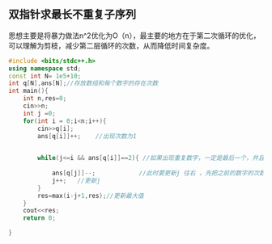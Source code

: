 ## 双指针求最长不重复子序列

思想主要是将暴力做法n^2优化为O（n），最主要的地方在于第二次循环的优化，可以理解为剪枝，减少第二层循环的次数，从而降低时间复杂度。

```cpp
#include <bits/stdc++.h>
using namespace std;
const int N= 1e5+10;
int q[N],ans[N];//存放数组和每个数字的存在次数
int main(){
    int n,res=0;
    cin>>n;
    int j =0;
    for(int i = 0;i<n;i++){
        cin>>q[i];
        ans[q[i]]++;    //出现次数为1
        

        while(j<=i && ans[q[i]]==2){ //如果出现重复数字，一定是最后一个，并且ans[q[i]]==2,
            
            ans[q[j]]--;            //此时要更新j 往右 ，先把之前的数字的次数减去，因为此时j已经不在区间内部了
            j++;   //更新j
        } 
        res=max(i-j+1,res);//更新最大值
    }
    cout<<res;
    return 0;

}
```

